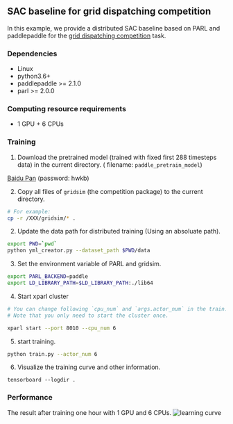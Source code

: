 ## SAC baseline for grid dispatching competition

In this example, we provide a distributed SAC baseline based on PARL and paddlepaddle for
the [grid dispatching competition](https://aistudio.baidu.com/aistudio/competition/detail/111) task.

### Dependencies

* Linux
* python3.6+
* paddlepaddle >= 2.1.0
* parl >= 2.0.0

### Computing resource requirements

* 1 GPU + 6 CPUs

### Training

1. Download the pretrained model (trained with fixed first 288 timesteps data) in the current directory. (
   filename: `paddle_pretrain_model`)

[Baidu Pan](https://pan.baidu.com/s/1R-4EWIgNr2YogbJnMXk4Cg) (password: hwkb)

2. Copy all files of `gridsim` (the competition package) to the current directory.

```bash
# For example:
cp -r /XXX/gridsim/* .
```

2. Update the data path for distributed training (Using an absoluate path).

```bash
export PWD=`pwd`
python yml_creator.py --dataset_path $PWD/data
```

3. Set the environment variable of PARL and gridsim.

```bash
export PARL_BACKEND=paddle
export LD_LIBRARY_PATH=$LD_LIBRARY_PATH:./lib64
```

4. Start xparl cluster

```bash
# You can change following `cpu_num` and `args.actor_num` in the train.py based on the CPU number of your machine.
# Note that you only need to start the cluster once.

xparl start --port 8010 --cpu_num 6
```

5. start training.

```bash
python train.py --actor_num 6
```

6. Visualize the training curve and other information.

```
tensorboard --logdir .
```

### Performance

The result after training one hour with 1 GPU and 6 CPUs.
![learning curve](https://raw.githubusercontent.com/benchmarking-rl/PARL-experiments/master/Baselines/GridDispatch_competition/paddle/result.png)
